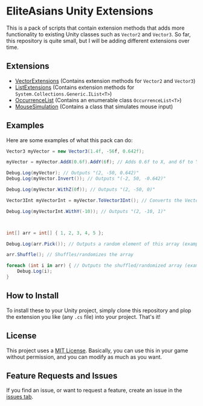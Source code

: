 # EliteAsians Unity Extensions
This is a pack of scripts that contain extension methods that adds more functionality to existing Unity classes such as `Vector2` and `Vector3`. So far, this repository is quite small, but I will be adding different extensions over time.

## Extensions
- [VectorExtensions](./Extensions/VectorExtensions.md) (Contains extension methods for `Vector2` and `Vector3`)
- [ListExtensions](./Extensions/ListExtensions.md) (Contains extension methods for `System.Collections.Generic.IList<T>`)
- [OccurrenceList](./Extensions/OccurrenceList.md) (Contains an enumerable class `OccurrenceList<T>`)
- [MouseSimulation](./Extensions/MouseSimulation.md) (Contains a class that simulates mouse input)

## Examples
Here are some examples of what this pack can do:

```cs
Vector3 myVector = new Vector3(1.4f, -56f, 0.642f);

myVector = myVector.AddX(0.6f).AddY(6f); // Adds 0.6f to X, and 6f to Y

Debug.Log(myVector); // Outputs "(2, -50, 0.642)"
Debug.Log(myVector.Invert()); // Outputs "(-2, 50, -0.642)"

Debug.Log(myVector.WithZ(0f)); // Outputs "(2, -50, 0)"

Vector3Int myVectorInt = myVector.ToVector3Int(); // Converts the Vector3 to a Vector3Int

Debug.Log(myVectorInt.WithY(-10)); // Outputs "(2, -10, 1)"



int[] arr = int[] { 1, 2, 3, 4, 5 };

Debug.Log(arr.Pick()); // Outputs a random element of this array (example: "3")

arr.Shuffle(); // Shuffles/randomizes the array

foreach (int i in arr) { // Outputs the shuffled/randomized array (example: "2 3 5 1 4")
	Debug.Log(i);
}
```

## How to Install
To install these to your Unity project, simply clone this repository and plop the extension you like (any `.cs` file) into your project. That's it!

## License
This project uses a [MIT License](./LICENSE). Basically, you can use this in your game without permission, and you can modify as much as you want.

## Feature Requests and Issues
If you find an issue, or want to request a feature, create an issue in the [issues tab](https://github.com/EliteAsian123/EliteAsians-Unity-Extensions/issues).
